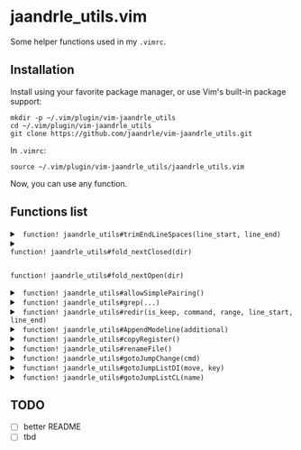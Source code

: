 # jaandrle_utils.vim

Some helper functions used in my `.vimrc`.

## Installation

Install using your favorite package manager, or use Vim's built-in package
support:

    mkdir -p ~/.vim/plugin/vim-jaandrle_utils
    cd ~/.vim/plugin/vim-jaandrle_utils
    git clone https://github.com/jaandrle/vim-jaandrle_utils.git

In `.vimrc`:

    source ~/.vim/plugin/vim-jaandrle_utils/jaandrle_utils.vim

Now, you can use any function.

## Functions list
<details> <summary> <code> function! jaandrle_utils#trimEndLineSpaces(line_start, line_end) </code> </summary>
    The name doesn't lie
</details>
<details> <summary> <code>
function! jaandrle_utils#fold_nextClosed(dir)
    
function! jaandrle_utils#fold_nextOpen(dir)
</code> </summary>
    Use `j`/`k` as arguments, navigates to the next fold.
</details>
<details> <summary> <code> function! jaandrle_utils#allowSimplePairing() </code> </summary>

    Very basic/simple qutes/brackets pairing in insert/command mode.
    E.g. `inoremap <> <c-g>u<><Left>`
</details>
<details> <summary> <code> function! jaandrle_utils#grep(...) </code> </summary>

    `:grep` alternative which is asynchronous and also uses system grep tool (see `:help 'grepprg'`)
</details>
<details> <summary> <code> function! jaandrle_utils#redir(is_keep, command, range, line_start, line_end) </code> </summary>

    Redirecs any Vim `command` to ‘nofile’ buffer, `is_keep` modify deleting buffer when leaving and also (no)split.
    ```
    command! -complete=command -bar -range -nargs=+ ALTredir call jaandrle_utils#redir(0, <q-args>, <range>, <line1>, <line2>)
    " run curent line(s) in node
    '<,'>ALTredir !node
    " changes in buffer
    ALTredir changes
    ```
</details>
<details> <summary> <code> function! jaandrle_utils#AppendModeline(additional) </code> </summary>

    Add current `modeline` (see `:help modeline`)
</details>
<details> <summary> <code> function! jaandrle_utils#copyRegister() </code> </summary>

    To copy content between registers
</details>
<details> <summary> <code> function! jaandrle_utils#renameFile() </code> </summary>

</details>
<details> <summary> <code> function! jaandrle_utils#gotoJumpChange(cmd) </code> </summary>

    Argument can be `"jump"`/`"changes"`, invokes combine showing list and option to navigate
</details>
<details> <summary> <code> function! jaandrle_utils#gotoJumpListDI(move, key) </code> </summary>

    Argument can be `"["`/`"]"` for `move` and `"I"`/`"D"` for `key`, invokes combine showing list and option to navigate
</details>
<details> <summary> <code> function! jaandrle_utils#gotoJumpListCL(name) </code> </summary>

    Argument can be `"c"`/`"l"`, invokes combine showing list and option to navigate
</details>

## TODO
- [ ] better README
- [ ] tbd
